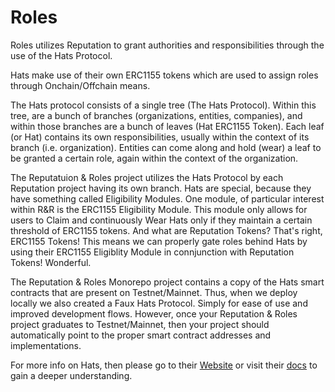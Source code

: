 # Roles

Roles utilizes Reputation to grant authorities and responsibilities through the use of the Hats Protocol.

Hats make use of their own ERC1155 tokens which are used to assign roles through Onchain/Offchain means. 

The Hats protocol consists of a single tree (The Hats Protocol). Within this tree, are a bunch of branches (organizations, entities, companies), and within those branches are a bunch of leaves (Hat ERC1155 Token). Each leaf (or Hat) contains its own responsibilities, usually within the context of its branch (i.e. organization). Entities can come along and hold (wear) a leaf to be granted a certain role, again within the context of the organization. 

The Reputatuion & Roles project utilizes the Hats Protocol by each Reputation project having its own branch. Hats are special, because they have something called Eligibility Modules. One module, of particular interest within R&R is the ERC1155 Eligibility Module. This module only allows for users to Claim and continuously Wear Hats only if they maintain a certain threshold of ERC1155 tokens. And what are Reputation Tokens? That's right, ERC1155 Tokens! This means we can properly gate roles behind Hats by using their ERC1155 Eligiblity Module in connjunction with Reputation Tokens! Wonderful.

The Reputation & Roles Monorepo project contains a copy of the Hats smart contracts that are present on Testnet/Mainnet. Thus, when we deploy locally we also created a Faux Hats Protocol. Simply for ease of use and improved development flows. However, once your Reputation & Roles project graduates to Testnet/Mainnet, then your project should automatically point to the proper smart contract addresses and implementations.

For more info on Hats, then please go to their [Website](https://www.hatsprotocol.xyz/) or visit their [docs](https://docs.hatsprotocol.xyz/) to gain a deeper understanding.


